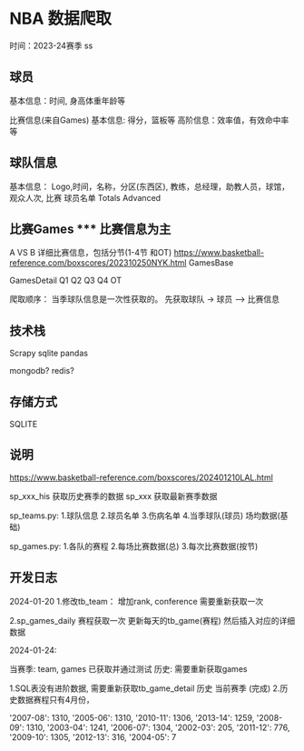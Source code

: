 # NBA 数据爬取
时间：2023-24赛季
ss
## 球员
基本信息：时间, 身高体重年龄等

比赛信息(来自Games)
    基本信息: 得分，篮板等
    高阶信息：效率值，有效命中率等

## 球队信息
基本信息：
Logo,时间，名称，分区(东西区),  教练，总经理，助教人员，球馆，观众人次, 比赛
球员名单
Totals 
Advanced


## 比赛Games *** 比赛信息为主
A VS B
详细比赛信息，包括分节(1-4节 和OT)
https://www.basketball-reference.com/boxscores/202310250NYK.html
GamesBase

GamesDetail
Q1
Q2
Q3
Q4
OT

爬取顺序：
当季球队信息是一次性获取的。
先获取球队 -> 球员
—> 比赛信息

## 技术栈
Scrapy sqlite pandas

mongodb?
redis?

## 存储方式
SQLITE

## 说明


https://www.basketball-reference.com/boxscores/202401210LAL.html

sp_xxx_his 获取历史赛季的数据
sp_xxx 获取最新赛季数据

sp_teams.py:
1.球队信息
2.球员名单
3.伤病名单
4.当季球队(球员) 场均数据(基础)

sp_games.py:
1.各队的赛程
2.每场比赛数据(总)
3.每次比赛数据(按节)


## 开发日志
2024-01-20
1.修改tb_team：
增加rank, conference
需要重新获取一次

2.sp_games_daily
赛程获取一次
更新每天的tb_game(赛程)
然后插入对应的详细数据


2024-01-24:

当赛季: team, games 已获取并通过测试
历史: 需要重新获取games

1.SQL表没有进阶数据, 需要重新获取tb_game_detail
    历史
    当前赛季 (完成)
2.历史数据赛程只有4月份，


'2007-08': 1310, 
'2005-06': 1310, 
'2010-11': 1306, 
'2013-14': 1259, 
'2008-09': 1310, 
'2003-04': 1241, 
'2006-07': 1304, 
'2002-03': 205, 
'2011-12': 776, 
'2009-10': 1305, 
'2012-13': 316,
 '2004-05': 7